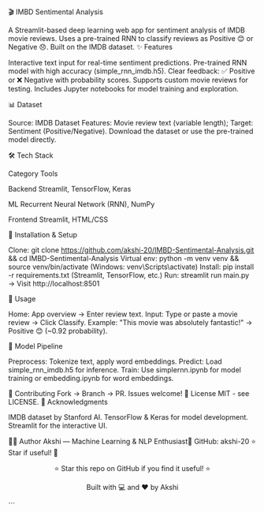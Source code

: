 🎬 IMBD Sentimental Analysis

A Streamlit-based deep learning web app for sentiment analysis of IMDB movie reviews. Uses a pre-trained RNN to classify reviews as Positive 😊 or Negative 😞. Built on the IMDB dataset.
✨ Features

Interactive text input for real-time sentiment predictions.
Pre-trained RNN model with high accuracy (simple_rnn_imdb.h5).
Clear feedback: ✅ Positive or ❌ Negative with probability scores.
Supports custom movie reviews for testing.
Includes Jupyter notebooks for model training and exploration.

📊 Dataset

Source: IMDB Dataset
Features: Movie review text (variable length); Target: Sentiment (Positive/Negative).
Download the dataset or use the pre-trained model directly.

🛠 Tech Stack



Category
Tools



Backend
Streamlit, TensorFlow, Keras


ML
Recurrent Neural Network (RNN), NumPy


Frontend
Streamlit, HTML/CSS


🚀 Installation & Setup

Clone: git clone https://github.com/akshi-20/IMBD-Sentimental-Analysis.git && cd IMBD-Sentimental-Analysis
Virtual env: python -m venv venv && source venv/bin/activate (Windows: venv\Scripts\activate)
Install: pip install -r requirements.txt (Streamlit, TensorFlow, etc.)
Run: streamlit run main.py → Visit http://localhost:8501

📖 Usage

Home: App overview → Enter review text.
Input: Type or paste a movie review → Click Classify.
Example: "This movie was absolutely fantastic!" → Positive 😊 (~0.92 probability).

🔄 Model Pipeline

Preprocess: Tokenize text, apply word embeddings.
Predict: Load simple_rnn_imdb.h5 for inference.
Train: Use simplernn.ipynb for model training or embedding.ipynb for word embeddings.

🤝 Contributing
Fork → Branch → PR. Issues welcome!
📄 License
MIT - see LICENSE.
🙏 Acknowledgments

IMDB dataset by Stanford AI.
TensorFlow & Keras for model development.
Streamlit for the interactive UI.

👩‍💻 Author
Akshi — Machine Learning & NLP Enthusiast📍 GitHub: akshi-20
⭐ Star if useful! 🚀

<div align="center">
  <p>⭐ Star this repo on GitHub if you find it useful! ⭐</p>
  <p>Built with 💻 and ❤️ by Akshi</p>
</div>
```


